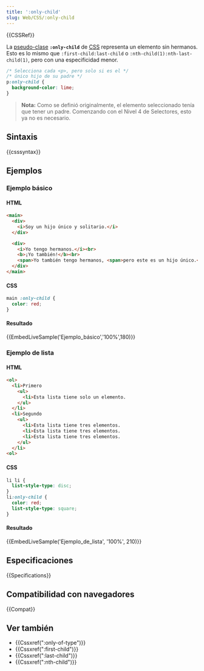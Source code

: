 ```yaml
---
title: ':only-child'
slug: Web/CSS/:only-child
---
```


{{CSSRef}}

La [pseudo-clase](/es/docs/CSS/Pseudo-classes) **`:only-child`** de [CSS](/es/docs/Web/CSS) representa un elemento sin hermanos. Esto es lo mismo que `:first-child:last-child` o `:nth-child(1):nth-last-child(1)`, pero con una especificidad menor.

```css
/* Selecciona cada <p>, pero solo si es el */
/* único hijo de su padre */
p:only-child {
  background-color: lime;
}
```

> **Nota:** Como se definió originalmente, el elemento seleccionado tenía que tener un padre. Comenzando con el Nivel 4 de Selectores, esto ya no es necesario.

## Sintaxis

{{csssyntax}}

## Ejemplos

### Ejemplo básico

#### HTML

```html
<main>
  <div>
    <i>Soy un hijo único y solitario.</i>
  </div>

  <div>
    <i>Yo tengo hermanos.</i><br>
    <b>¡Yo también!</b><br>
    <span>Yo también tengo hermanos, <span>pero este es un hijo único.</span></span>
  </div>
</main>
```

#### CSS

```css
main :only-child {
  color: red;
}
```

#### Resultado

{{EmbedLiveSample('Ejemplo_básico','100%',180)}}

### Ejemplo de lista

#### HTML

```html
<ol>
  <li>Primero
    <ul>
      <li>Esta lista tiene solo un elemento.
    </ul>
  </li>
  <li>Segundo
    <ul>
      <li>Esta lista tiene tres elementos.
      <li>Esta lista tiene tres elementos.
      <li>Esta lista tiene tres elementos.
    </ul>
  </li>
<ol>
```

#### CSS

```css
li li {
  list-style-type: disc;
}
li:only-child {
  color: red;
  list-style-type: square;
}
```

#### Resultado

{{EmbedLiveSample('Ejemplo_de_lista', '100%', 210)}}

## Especificaciones

{{Specifications}}

## Compatibilidad con navegadores

{{Compat}}

## Ver también

- {{Cssxref(":only-of-type")}}
- {{Cssxref(":first-child")}}
- {{Cssxref(":last-child")}}
- {{Cssxref(":nth-child")}}

